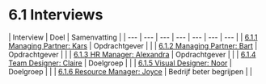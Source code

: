 # 6.1 Interviews

| Interview | Doel | Samenvatting |
| --- | --- | --- | --- | --- | --- | --- |
| [6.1.1 Managing Partner: Kars](6.1.1-managing-partner-kars.md) | Opdrachtgever |  |
| [6.1.2 Managing Partner: Bart](6.1.2-managing-partner-bart.md) | Opdrachtgever |  |
| [6.1.3 HR Manager: Alexandra](6.1.3-hr-manager-alexandra.md) | Opdrachtgever |  |
| [6.1.4 Team Designer: Claire](6.1.4-team-designer-claire.md) | Doelgroep |  |
| [6.1.5 Visual Designer: Noor](6.1.5-visual-designer-noor.md) | Doelgroep |  |
| [6.1.6 Resource Manager: Joyce](6.1.6-resource-manager-joyce.md) | Bedrijf beter begrijpen |  |


